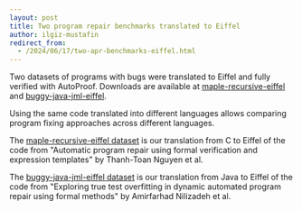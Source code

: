 ```yaml
---
layout: post
title: Two program repair benchmarks translated to Eiffel
author: ilgiz-mustafin
redirect_from:
  - /2024/06/17/two-apr-benchmarks-eiffel.html
---
```

Two datasets of programs with bugs were translated to Eiffel
and fully verified with AutoProof. Downloads are available at
[maple-recursive-eiffel][maple] and [buggy-java-jml-eiffel][java].

Using the same code translated into different languages allows
comparing program fixing approaches across different languages.

The [maple-recursive-eiffel dataset][maple]
is our translation from C to Eiffel
of the code from "Automatic program repair using formal
verification and expression templates" by Thanh-Toan Nguyen et al.

The [buggy-java-jml-eiffel dataset][java]
is our translation from Java to Eiffel
of the code from "Exploring true test overfitting in dynamic
automated program repair using formal methods" by Amirfarhad Nilizadeh et al.

[maple]: https://github.com/CI-CSE/maple-recursive-eiffel
[java]: https://github.com/CI-CSE/buggy-java-jml-eiffel
